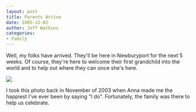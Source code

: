 ```yaml
---
layout: post
title: Parents Arrive
date: 2005-12-02
author: Jeff Watkins
categories:
- Family
---
```


Well, my folks have arrived. They'll be here in Newburyport for the next 5 weeks. Of course, they're here to welcome their first grandchild into the world and to help out where they can once she's here.

<div class="figure"><img class="photo" src="http://newburyportion.com/photos/IMG_0078.jpg"/></div>

I took this photo back in November of 2003 when Anna made me the happiest I've ever been by saying "I do". Fortunately, the family was there to help us celebrate.